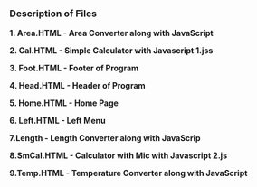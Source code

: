 ### Description of Files
**1. Area.HTML - Area Converter along with JavaScript**

**2. Cal.HTML - Simple Calculator with Javascript 1.jss**

**3. Foot.HTML - Footer of Program**

**4. Head.HTML - Header of Program**

**5. Home.HTML - Home Page**

**6. Left.HTML - Left Menu**

**7.Length - Length Converter along with JavaScrip**

**8.SmCal.HTML - Calculator with Mic with Javascript 2.js**

**9.Temp.HTML - Temperature Converter along with JavaScript**
